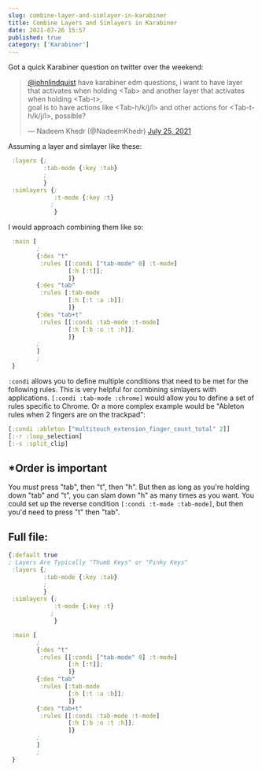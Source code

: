 ```yaml
---
slug: combine-layer-and-simlayer-in-karabiner
title: Combine Layers and Simlayers in Karabiner
date: 2021-07-26 15:57
published: true
category: ['Karabiner']
---
```


Got a quick Karabiner question on twitter over the weekend:

<blockquote class="twitter-tweet"><p lang="en" dir="ltr"><a href="https://twitter.com/johnlindquist?ref_src=twsrc%5Etfw">@johnlindquist</a> have karabiner edm questions, i want to have layer that activates when holding &lt;Tab&gt; and another layer that activates when holding &lt;Tab-t&gt;, <br/>goal is to have actions like &lt;Tab-h/k/j/l&gt; and other actions for &lt;Tab-t-h/k/j/l&gt;, possible?</p>&mdash; Nadeem Khedr (@NadeemKhedr) <a href="https://twitter.com/NadeemKhedr/status/1419320075627155460?ref_src=twsrc%5Etfw">July 25, 2021</a></blockquote> <script async src="https://platform.twitter.com/widgets.js" charset="utf-8"></script>

Assuming a layer and simlayer like these:

```clojure
 :layers {;
          :tab-mode {:key :tab}
          ;
          }
 :simlayers {;
             :t-mode {:key :t}
            ;
             }
```

I would approach combining them like so:

```clojure
 :main [
        ;
        {:des "t"
         :rules [[:condi ["tab-mode" 0] :t-mode]
                 [:h [:t]];
                 ]}
        {:des "tab"
         :rules [:tab-mode
                 [:h [:t :a :b]];
                 ]}
        {:des "tab+t"
         :rules [[:condi :tab-mode :t-mode]
                 [:h [:b :o :t :h]];
                 ]}
        ;
        ]
        ;
 }
```

`:condi` allows you to define multiple conditions that need to be met for the following rules. This is very helpful for combining simlayers with applications. `[:condi :tab-mode :chrome]` would allow you to define a set of rules specific to Chrome. Or a more complex example would be "Ableton rules when 2 fingers are on the trackpad":

```clojure
[:condi :ableton ["multitouch_extension_finger_count_total" 2]]
[:-r :loop_selection]
[:-s :split_clip]
```

## \*Order is important

You _must_ press "tab", then "t", then "h". But then as long as you're holding down "tab" and "t", you can slam down "h" as many times as you want. You could set up the reverse condition `[:condi :t-mode :tab-mode]`, but then you'd need to press "t" then "tab".

## Full file:

```clojure
{:default true
; Layers Are Typically "Thumb Keys" or "Pinky Keys"
 :layers {;
          :tab-mode {:key :tab}
          ;
          }
 :simlayers {;
             :t-mode {:key :t}
            ;
             }

 :main [
        ;
        {:des "t"
         :rules [[:condi ["tab-mode" 0] :t-mode]
                 [:h [:t]];
                 ]}
        {:des "tab"
         :rules [:tab-mode
                 [:h [:t :a :b]];
                 ]}
        {:des "tab+t"
         :rules [[:condi :tab-mode :t-mode]
                 [:h [:b :o :t :h]];
                 ]}
        ;
        ]
        ;
 }
```
